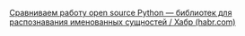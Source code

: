 [Сравниваем работу open source Python — библиотек для распознавания именованных сущностей / Хабр (habr.com)](https://habr.com/ru/articles/502366/)
